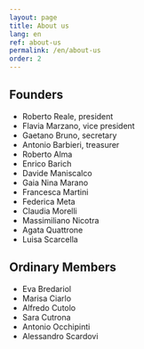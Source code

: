 ```yaml
---
layout: page
title: About us
lang: en
ref: about-us
permalink: /en/about-us
order: 2
---
```


## Founders

- Roberto Reale, president
- Flavia Marzano, vice president
- Gaetano Bruno, secretary
- Antonio Barbieri, treasurer
- Roberto Alma
- Enrico Barich
- Davide Maniscalco
- Gaia Nina Marano
- Francesca Martini
- Federica Meta
- Claudia Morelli
- Massimiliano Nicotra
- Agata Quattrone
- Luisa Scarcella

## Ordinary Members

- Eva Bredariol
- Marisa Ciarlo
- Alfredo Cutolo
- Sara Cutrona
- Antonio Occhipinti
- Alessandro Scardovi
